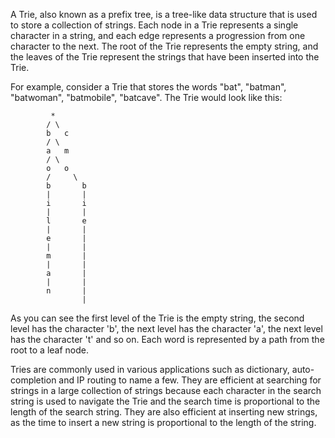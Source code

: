 A Trie, also known as a prefix tree, is a tree-like data structure that is used to store a collection of strings. Each node in a Trie represents a single character in a string, and each edge represents a progression from one character to the next. The root of the Trie represents the empty string, and the leaves of the Trie represent the strings that have been inserted into the Trie.

For example, consider a Trie that stores the words "bat", "batman", "batwoman", "batmobile", "batcave". The Trie would look like this:

             *
            / \
            b   c
            / \  
            a   m
            / \
            o   o
            /     \
            b       b
            |       |
            i       i
            |       |
            l       e
            |       |
            e       |
            |       |
            m       |
            |       |
            a       |
            |       |
            n       |
                    |

As you can see the first level of the Trie is the empty string, the second level has the character 'b', the next level has the character 'a', the next level has the character 't' and so on. Each word is represented by a path from the root to a leaf node.

Tries are commonly used in various applications such as dictionary, auto-completion and IP routing to name a few. They are efficient at searching for strings in a large collection of strings because each character in the search string is used to navigate the Trie and the search time is proportional to the length of the search string. They are also efficient at inserting new strings, as the time to insert a new string is proportional to the length of the string.